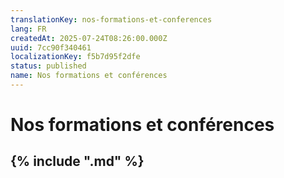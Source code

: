 ```yaml
---
translationKey: nos-formations-et-conferences
lang: FR
createdAt: 2025-07-24T08:26:00.000Z
uuid: 7cc90f340461
localizationKey: f5b7d95f2dfe
status: published
name: Nos formations et conférences
---
```

# Nos formations et conférences

## {% include ".md" %}
